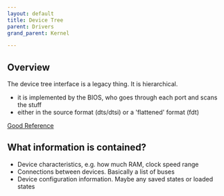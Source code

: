 ```yaml
---
layout: default
title: Device Tree
parent: Drivers
grand_parent: Kernel

---
```


## Overview

The device tree interface is a legacy thing. It is hierarchical.

- it is implemented by the BIOS, who goes through each port and scans the stuff
- either in the source format (dts/dtsi) or a 'flattened' format (fdt)

[Good Reference](https://elinux.org/Device_Tree_Reference)

## What information is contained?

- Device characteristics, e.g. how much RAM, clock speed range
- Connections between devices. Basically a list of buses
- Device configuration information. Maybe any saved states or loaded states

